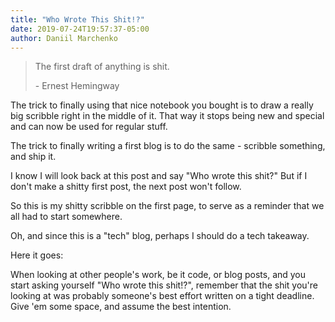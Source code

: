 ```yaml
---
title: "Who Wrote This Shit!?"
date: 2019-07-24T19:57:37-05:00
author: Daniil Marchenko
---
```


> The first draft of anything is shit.
>
> \- Ernest Hemingway

The trick to finally using that nice notebook you bought is to draw a really big scribble right in the middle of it. That way it stops being new and special and can now be used for regular stuff.

The trick to finally writing a first blog is to do the same - scribble something, and ship it.

I know I will look back at this post and say "Who wrote this shit?" But if I don't make a shitty first post, the next post won't follow.

So this is my shitty scribble on the first page, to serve as a reminder that we all had to start somewhere.

Oh, and since this is a "tech" blog, perhaps I should do a tech takeaway.

Here it goes:

When looking at other people's work, be it code, or blog posts, and you start asking yourself "Who wrote this shit!?", remember that the shit you're looking at was probably someone's best effort written on a tight deadline. Give 'em some space, and assume the best intention.
